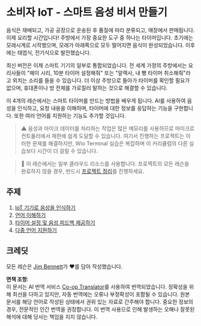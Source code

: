 <!--
CO_OP_TRANSLATOR_METADATA:
{
  "original_hash": "5de7dc1e2ddc402d415473bb795568d4",
  "translation_date": "2025-08-24T23:48:39+00:00",
  "source_file": "6-consumer/README.md",
  "language_code": "ko"
}
-->
# 소비자 IoT - 스마트 음성 비서 만들기

음식은 재배되고, 가공 공장으로 운송된 후 품질에 따라 분류되고, 매장에서 판매됩니다. 이제 요리할 시간입니다! 주방에서 가장 중요한 도구 중 하나는 타이머입니다. 초기에는 모래시계로 시작했으며, 모래가 아래쪽으로 모두 떨어지면 음식이 완성되었습니다. 이후에는 태엽식, 전기식으로 발전했습니다.

최신 버전은 이제 스마트 기기의 일부로 통합되었습니다. 전 세계 가정의 주방에서는 요리사들이 "헤이 시리, 10분 타이머 설정해줘" 또는 "알렉사, 내 빵 타이머 취소해줘"라고 외치는 소리를 들을 수 있습니다. 더 이상 주방으로 돌아가 타이머를 확인할 필요가 없으며, 휴대폰이나 방 전체를 가로질러 말하는 것으로 해결할 수 있습니다.

이 4개의 레슨에서는 스마트 타이머를 만드는 방법을 배우게 됩니다. AI를 사용하여 음성을 인식하고, 요청 내용을 이해하며, 타이머에 대한 정보를 응답하는 기능을 구현합니다. 또한 여러 언어를 지원하는 기능도 추가할 것입니다.

> ⚠️ 음성과 마이크 데이터를 처리하는 작업은 많은 메모리를 사용하므로 마이크로컨트롤러에서 제한에 쉽게 도달할 수 있습니다. 여기서 진행하는 프로젝트는 이러한 문제를 해결하지만, Wio Terminal 실습은 복잡하며 이 커리큘럼의 다른 실습보다 시간이 더 걸릴 수 있습니다.

> 💁 이 레슨에서는 일부 클라우드 리소스를 사용합니다. 프로젝트의 모든 레슨을 완료하지 않을 경우, 반드시 [프로젝트 정리](../clean-up.md)를 진행하세요.

## 주제

1. [IoT 기기로 음성을 인식하기](./lessons/1-speech-recognition/README.md)
1. [언어 이해하기](./lessons/2-language-understanding/README.md)
1. [타이머 설정 및 음성 피드백 제공하기](./lessons/3-spoken-feedback/README.md)
1. [다중 언어 지원하기](./lessons/4-multiple-language-support/README.md)

## 크레딧

모든 레슨은 [Jim Bennett](https://GitHub.com/JimBobBennett)가 ♥️를 담아 작성했습니다.

**면책 조항**:  
이 문서는 AI 번역 서비스 [Co-op Translator](https://github.com/Azure/co-op-translator)를 사용하여 번역되었습니다. 정확성을 위해 최선을 다하고 있지만, 자동 번역에는 오류나 부정확성이 포함될 수 있습니다. 원본 문서를 해당 언어로 작성된 상태에서 권위 있는 자료로 간주해야 합니다. 중요한 정보의 경우, 전문적인 인간 번역을 권장합니다. 이 번역 사용으로 인해 발생하는 오해나 잘못된 해석에 대해 당사는 책임을 지지 않습니다.
